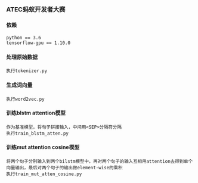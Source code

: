 ### ATEC蚂蚁开发者大赛

#### 依赖
    python == 3.6
    tensorflow-gpu == 1.10.0
    
#### 处理原始数据
    执行tokenizer.py
    
#### 生成词向量
    执行word2vec.py

#### 训练blstm attention模型
    作为基准模型，将句子拼接输入，中间用<SEP>分隔符分隔
    执行train_blstm_atten.py

#### 训练mut attention cosine模型
    将两个句子分别输入到两个bilstm模型中，再对两个句子的输入互相用attention去得到单个向量输出，最后对两个句子的输出做element-wise的乘积
    执行train_mut_atten_cosine.py